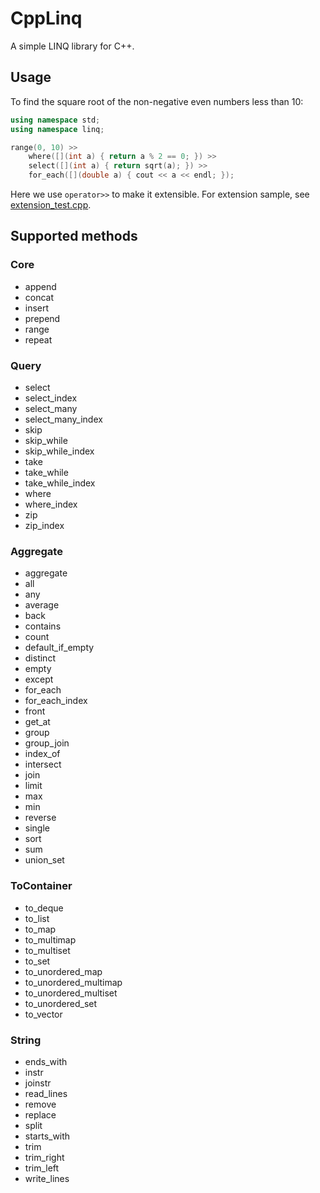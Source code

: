 # CppLinq
A simple LINQ library for C++.
## Usage
To find the square root of the non-negative even numbers less than 10:
``` c++
using namespace std;
using namespace linq;

range(0, 10) >>
	where([](int a) { return a % 2 == 0; }) >>
	select([](int a) { return sqrt(a); }) >>
	for_each([](double a) { cout << a << endl; });
```
Here we use `operator>>` to make it extensible.
For extension sample, see [extension_test.cpp](test/extension_test.cpp).
## Supported methods
### Core
* append
* concat
* insert
* prepend
* range
* repeat
### Query
* select
* select_index
* select_many
* select_many_index
* skip
* skip_while
* skip_while_index
* take
* take_while
* take_while_index
* where
* where_index
* zip
* zip_index
### Aggregate
* aggregate
* all
* any
* average
* back
* contains
* count
* default_if_empty
* distinct
* empty
* except
* for_each
* for_each_index
* front
* get_at
* group
* group_join
* index_of
* intersect
* join
* limit
* max
* min
* reverse
* single
* sort
* sum
* union_set
### ToContainer
* to_deque
* to_list
* to_map
* to_multimap
* to_multiset
* to_set
* to_unordered_map
* to_unordered_multimap
* to_unordered_multiset
* to_unordered_set
* to_vector
### String
* ends_with
* instr
* joinstr
* read_lines
* remove
* replace
* split
* starts_with
* trim
* trim_right
* trim_left
* write_lines
